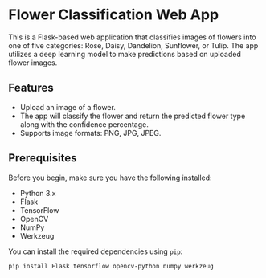 # Flower Classification Web App

This is a Flask-based web application that classifies images of flowers into one of five categories: Rose, Daisy, Dandelion, Sunflower, or Tulip. The app utilizes a deep learning model to make predictions based on uploaded flower images.

## Features

- Upload an image of a flower.
- The app will classify the flower and return the predicted flower type along with the confidence percentage.
- Supports image formats: PNG, JPG, JPEG.

## Prerequisites

Before you begin, make sure you have the following installed:

- Python 3.x
- Flask
- TensorFlow
- OpenCV
- NumPy
- Werkzeug

You can install the required dependencies using `pip`:

```bash
pip install Flask tensorflow opencv-python numpy werkzeug
